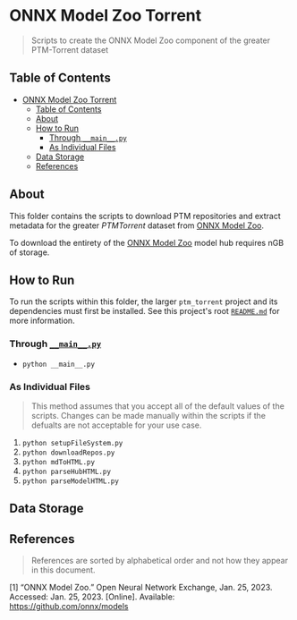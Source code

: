 # ONNX Model Zoo Torrent

> Scripts to create the ONNX Model Zoo component of the greater PTM-Torrent
> dataset

## Table of Contents

- [ONNX Model Zoo Torrent](#onnx-model-zoo-torrent)
  - [Table of Contents](#table-of-contents)
  - [About](#about)
  - [How to Run](#how-to-run)
    - [Through `__main__.py`](#through-__main__py)
    - [As Individual Files](#as-individual-files)
  - [Data Storage](#data-storage)
  - [References](#references)

## About

This folder contains the scripts to download PTM repositories and extract
metadata for the greater *PTMTorrent* dataset from
[ONNX Model Zoo](https://github.com/onnx/models.co).

To download the entirety of the
[ONNX Model Zoo](https://github.com/onnx/models.co) model hub requires nGB of
storage.

## How to Run

To run the scripts within this folder, the larger `ptm_torrent` project and its
dependencies must first be installed. See this project's root
[`README.md`](../../README.md) for more information.

### Through [`__main__.py`](__main__.py)

- `python __main__.py`

### As Individual Files

> This method assumes that you accept all of the default values of the scripts.
> Changes can be made manually within the scripts if the defualts are not
> acceptable for your use case.

1. `python setupFileSystem.py`
1. `python downloadRepos.py`
1. `python mdToHTML.py`
1. `python parseHubHTML.py`
1. `python parseModelHTML.py`

## Data Storage

## References

> References are sorted by alphabetical order and not how they appear in this
> document.

\[1\] “ONNX Model Zoo.” Open Neural Network Exchange, Jan. 25, 2023. Accessed:
Jan. 25, 2023. \[Online\]. Available: <https://github.com/onnx/models>
